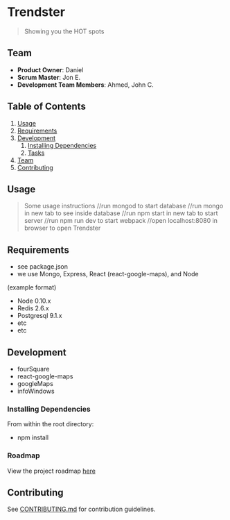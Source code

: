 # Trendster

> Showing you the HOT spots

## Team

  - __Product Owner__: Daniel
  - __Scrum Master__: Jon E.
  - __Development Team Members__: Ahmed, John C.

## Table of Contents

1. [Usage](#Usage)
1. [Requirements](#requirements)
1. [Development](#development)
    1. [Installing Dependencies](#installing-dependencies)
    1. [Tasks](#tasks)
1. [Team](#team)
1. [Contributing](#contributing)

## Usage

> Some usage instructions
//run mongod to start database
//run mongo in new tab to see inside database
//run npm start in new tab to start server
//run npm run dev to start webpack
//open localhost:8080 in browser to open Trendster

## Requirements
- see package.json
 - we use Mongo, Express, React (react-google-maps), and Node

(example format)
- Node 0.10.x
- Redis 2.6.x
- Postgresql 9.1.x
- etc
- etc

## Development

- fourSquare
- react-google-maps
- googleMaps
- infoWindows


### Installing Dependencies

From within the root directory:

- npm install

### Roadmap

View the project roadmap [here](LINK_TO_PROJECT_ISSUES)


## Contributing

See [CONTRIBUTING.md](CONTRIBUTING.md) for contribution guidelines.
